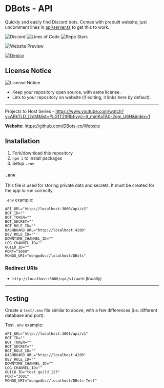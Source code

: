 # DBots - API
Quickly and easily find Discord bots. Comes with prebuilt website; just uncomment lines in [api/server.ts](tree/stable/src/api/server.ts) to get this to work.

![Discord](https://img.shields.io/discord/236608364333891585?color=6ca294&amp;label=Support&amp;style=for-the-badge)
![Lines of Code](https://img.shields.io/tokei/lines/github/DBots-co/API?color=6ca294&style=for-the-badge)
![Repo Stars](https://img.shields.io/github/stars/DBots-co/API?color=6ca294&style=for-the-badge)

![Website Preview](https://i.ibb.co/mJKfRLK/image.png)

[![Deploy](https://www.herokucdn.com/deploy/button.svg)](https://heroku.com/deploy?template=https://github.com/dbots-co/api)

## License Notice
![License Notice](https://i.ibb.co/Q8vQDTs/image.png)
- Keep your repository open source, with same license.
- Link to your repository on website (if editing, it links here by default).

---

Projects to Host Series - https://www.youtube.com/watch?v=ARkTLD_j2cM&list=PLGfT2ttRbfiyyci-6_mmKaTA0-2qm_U6H&index=1

**Website**: https://github.com/DBots-co/Website

## Installation
1) Fork/download this repository
2) `npm i` to install packages
3) Setup `.env`

### `.env`
This file is used for storing private data and secrets.
It must be created for the app to run correctly.

`.env` example:
```.env
API_URL="http://localhost:3000/api/v1"
BOT_ID=""
BOT_TOKEN=""
BOT_SECRET=""
BOT_ROLE_ID=""
DASHBOARD_URL="http://localhost:4200"
DEV_ROLE_ID=""
DOWNTIME_CHANNEL_ID=""
LOG_CHANNEL_ID=""
GUILD_ID=""
PORT="3000"
MONGO_URI="mongodb://localhost/DBots"
```

### Redirect URIs
- `http://localhost:3000/api/v1/auth` (locally)

---

## Testing
Create a `test/.env` file similar to above, with a few differences (i.e. different database and port).

Test `.env` example:
```.env
API_URL="http://localhost:3001/api/v1"
BOT_ID=""
BOT_TOKEN=""
BOT_SECRET=""
BOT_ROLE_ID=""
DASHBOARD_URL="http://localhost:4200"
DEV_ROLE_ID=""
DOWNTIME_CHANNEL_ID=""
LOG_CHANNEL_ID=""
GUILD_ID="test_guild_123"
PORT="3001"
MONGO_URI="mongodb://localhost/DBots-Test"
```
